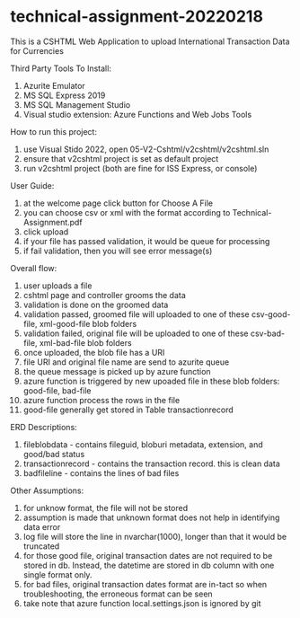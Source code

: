 # technical-assignment-20220218

This is a CSHTML Web Application to upload International Transaction Data for Currencies

Third Party Tools To Install:
1. Azurite Emulator
1. MS SQL Express 2019
1. MS SQL Management Studio
1. Visual studio extension: Azure Functions and Web Jobs Tools

How to run this project:
1. use Visual Stido 2022, open 05-V2-Cshtml/v2cshtml/v2cshtml.sln
1. ensure that v2cshtml project is set as default project
1. run v2cshtml project (both are fine for ISS Express, or console) 

User Guide:
1. at the welcome page click button for Choose A File
1. you can choose csv or xml with the format according to Technical-Assignment.pdf
1. click upload
1. if your file has passed validation, it would be queue for processing
1. if fail validation, then you will see error message(s)

Overall flow:
1. user uploads a file
1. cshtml page and controller grooms the data
1. validation is done on the groomed data
1. validation passed, groomed file will uploaded to one of these csv-good-file, xml-good-file blob folders
1. validation failed, original file will be uploaded to one of these csv-bad-file, xml-bad-file blob folders
1. once uploaded, the blob file has a URI
1. file URI and original file name are send to azurite queue
1. the queue message is picked up by azure function
1. azure function is triggered by new upoaded file in these blob folders: good-file, bad-file
1. azure function process the rows in the file
1. good-file generally get stored in Table transactionrecord

ERD Descriptions:
1. fileblobdata - contains fileguid, bloburi metadata, extension, and good/bad status
1. transactionrecord - contains the transaction record. this is clean data
1. badfileline - contains the lines of bad files

Other Assumptions:
1. for unknow format, the file will not be stored
1. assumption is made that unknown format does not help in identifying data error
1. log file will store the line in nvarchar(1000), longer than that it would be truncated
1. for those good file, original transaction dates are not required to be stored in db. Instead, the datetime are stored in db column with one single format only.
1. for bad files, original transaction dates format are in-tact so when troubleshooting, the erroneous format can be seen
1. take note that azure function local.settings.json is ignored by git